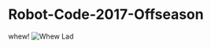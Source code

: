 # Robot-Code-2017-Offseason

whew!
![Whew Lad](http://i0.kym-cdn.com/entries/icons/facebook/000/013/306/2dd.jpg)

